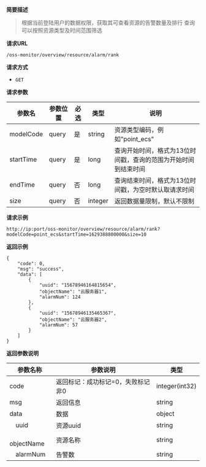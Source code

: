 **简要描述**

> 根据当前登陆用户的数据权限，获取其可查看资源的告警数量及排行
> 查询可以按照资源类型及时间范围筛选

**请求URL**

```http
/oss-monitor/overview/resource/alarm/rank
```

**请求方式**
- `GET`

**请求参数**

| 参数名 | 参数位置 | 必选 | 类型 | 说明 |
| ------ | -------- | ---- | ---- | ---- |
|    modelCode    |      query    |    是  |   string   |   资源类型编码，例如"point_ecs"   |
|    startTime    |      query    |    是  |   long   |   查询开始时间，格式为13位时间戳，查询的范围为开始时间到结束时间   |
|    endTime    |      query    |    否  |   long   |   查询结束时间，格式为13位时间戳，为空时默认取请求时间  |
|    size    |      query    |    否  |   integer   |   返回数据量限制，默认不限制   |

**请求示例**

```http
http://ip:port/oss-monitor/overview/resource/alarm/rank?modelCode=point_ecs&startTime=1629388800000&size=10
```

**返回示例**

```
{
    "code": 0,
    "msg": "success",
    "data": [
        {
            "uuid": "15678946164815654",
            "objectName": "云服务器1",
            "alarmNum": 124 
        },
        {
            "uuid": "15678946135465367",
            "objectName": "云服务器2",
            "alarmNum": 57 
        }
    ]
}
```

**返回参数说明**

| 参数名称 | 参数说明                          | 类型           |
| -------- | --------------------------------- | -------------- |
| code     | 返回标记：成功标记=0，失败标记非0 | integer(int32) |
| msg      | 返回信息                          | string         |
| data     | 数据        | object         |
| &emsp;uuid     | 资源uuid     | string         |
| &emsp;objectName| 资源名称     | string         |
| &emsp;alarmNum     | 告警数    | string         |
